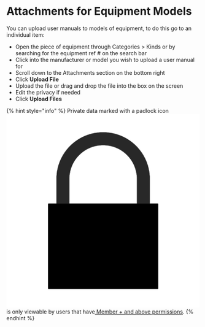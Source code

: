 # Attachments for Equipment Models

You can upload user manuals to models of equipment, to do this go to an individual item:

* Open the piece of equipment through Categories > Kinds or by searching for the equipment ref # on the search bar
* Click into the manufacturer or model you wish to upload a user manual for
* Scroll down to the Attachments section on the bottom right
* Click **Upload File**
* Upload the file or drag and drop the file into the box on the screen
* Edit the privacy if needed
* Click **Upload Files**

{% hint style="info" %}
Private data marked with a padlock icon <img src="../../.gitbook/assets/image (1).png" alt="" data-size="line">is only viewable by users that have[ Member + and above permissions](../../user-access/permissions/).
{% endhint %}
